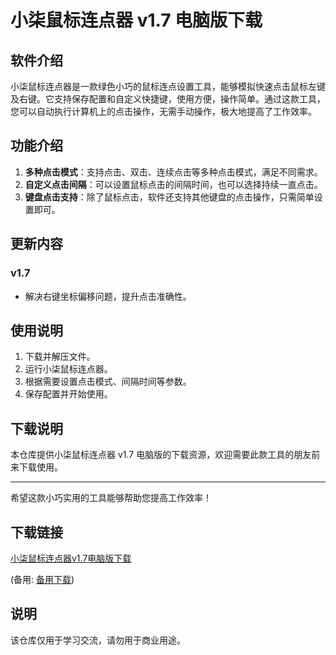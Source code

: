 # 小柒鼠标连点器 v1.7 电脑版下载

## 软件介绍

小柒鼠标连点器是一款绿色小巧的鼠标连点设置工具，能够模拟快速点击鼠标左键及右键。它支持保存配置和自定义快捷键，使用方便，操作简单。通过这款工具，您可以自动执行计算机上的点击操作，无需手动操作，极大地提高了工作效率。

## 功能介绍

1. **多种点击模式**：支持点击、双击、连续点击等多种点击模式，满足不同需求。
2. **自定义点击间隔**：可以设置鼠标点击的间隔时间，也可以选择持续一直点击。
3. **键盘点击支持**：除了鼠标点击，软件还支持其他键盘的点击操作，只需简单设置即可。

## 更新内容

### v1.7
- 解决右键坐标偏移问题，提升点击准确性。

## 使用说明

1. 下载并解压文件。
2. 运行小柒鼠标连点器。
3. 根据需要设置点击模式、间隔时间等参数。
4. 保存配置并开始使用。

## 下载说明

本仓库提供小柒鼠标连点器 v1.7 电脑版的下载资源，欢迎需要此款工具的朋友前来下载使用。

---

希望这款小巧实用的工具能够帮助您提高工作效率！

## 下载链接
[小柒鼠标连点器v1.7电脑版下载](https://pan.quark.cn/s/89f8c61f9a16) 

(备用: [备用下载](https://pan.baidu.com/s/1jV0ENyGXtrra9u_Qwyl9og?pwd=1234))

## 说明

该仓库仅用于学习交流，请勿用于商业用途。
